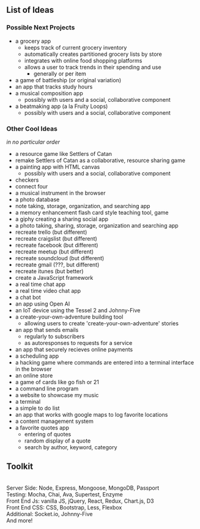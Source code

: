 ## List of Ideas

### Possible Next Projects
- a grocery app
	- keeps track of current grocery inventory
	- automatically creates partitioned grocery lists by store
	- integrates with online food shopping platforms
	- allows a user to track trends in their spending and use
		- generally or per item
- a game of battleship (or original variation)
- an app that tracks study hours
- a musical composition app
  - possibly with users and a social, collaborative component
- a beatmaking app (a la Fruity Loops)
  - possibly with users and a social, collaborative component

### Other Cool Ideas
_in no particular order_
- a resource game like Settlers of Catan
- remake Settlers of Catan as a collaborative, resource sharing game
- a painting app with HTML canvas
  - possibly with users and a social, collaborative component
- checkers
- connect four
- a musical instrument in the browser
- a photo database
- note taking, storage, organization, and searching app
- a memory enhancement flash card style teaching tool, game
- a giphy creating a sharing social app
- a photo taking, sharing, storage, organization and searching app
- recreate trello (but different)
- recreate craigslist (but different)
- recreate facebook (but different)
- recreate meetup (but different)
- recreate soundcloud (but different)
- recreate gmail (???, but different)
- recreate itunes (but better)
- create a JavaScript framework
- a real time chat app
- a real time video chat app
- a chat bot
- an app using Open AI
- an IoT device using the Tessel 2 and Johnny-Five
- a create-your-own-adventure building tool
  - allowing users to create 'create-your-own-adventure' stories
- an app that sends emails
  - regularly to subscribers
  - as autoresponses to requests for a service
- an app that securely recieves online payments
- a scheduling app
- a hacking game where commands are entered into a terminal interface in the browser
- an online store
- a game of cards like go fish or 21
- a command line program
- a website to showcase my music
- a terminal
- a simple to do list
- an app that works with google maps to log favorite locations
- a content management system
- a favorite quotes app
  - entering of quotes
  - random display of a quote
  - search by author, keyword, category

## Toolkit
<br/>Server Side: Node, Express, Mongoose, MongoDB, Passport
<br/>Testing: Mocha, Chai, Ava, Supertest, Enzyme
<br/>Front End Js: vanilla JS, jQuery, React, Redux, Chart.js, D3
<br/>Front End CSS: CSS, Bootstrap, Less, Flexbox
<br/>Additional: Socket.io, Johnny-Five
<br/>And more!

